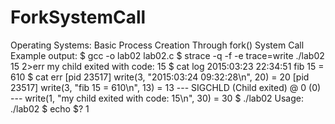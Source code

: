 # ForkSystemCall
Operating Systems: Basic Process Creation Through fork() System Call
Example output:
      $ gcc -o lab02 lab02.c
      $ strace -q -f -e trace=write ./lab02 15 2>err
      my child exited with code: 15
      $ cat log
      2015:03:23 22:34:51
      fib 15 = 610
      $ cat err
      [pid 23517] write(3, "2015:03:24 09:32:28\n", 20) = 20
      [pid 23517] write(3, "fib 15 = 610\n", 13) = 13
      --- SIGCHLD (Child exited) @ 0 (0) ---
      write(1, "my child exited with code: 15\n", 30) = 30
      $ ./lab02
      Usage: ./lab02 <number>
      $ echo $?
      1 
